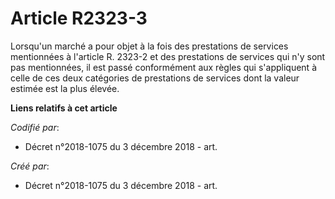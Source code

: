 # Article R2323-3

Lorsqu'un marché a pour objet à la fois des prestations de services mentionnées à l'article R. 2323-2 et des prestations de
services qui n'y sont pas mentionnées, il est passé conformément aux règles qui s'appliquent à celle de ces deux catégories
de prestations de services dont la valeur estimée est la plus élevée.

**Liens relatifs à cet article**

_Codifié par_:

  - Décret n°2018-1075 du 3 décembre 2018 - art.

_Créé par_:

  - Décret n°2018-1075 du 3 décembre 2018 - art.
